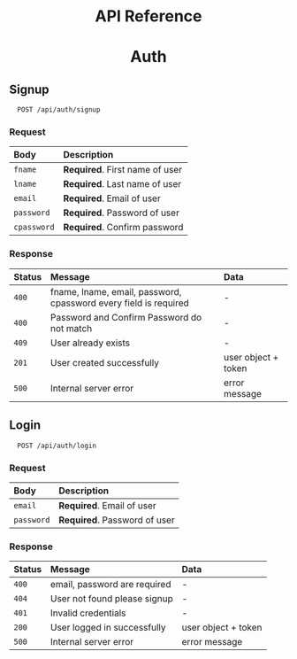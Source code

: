 <h1 align='center'>API Reference</h1>

<h1 align='center'>Auth</h1>

<h2>Signup</h2>

```http
  POST /api/auth/signup
```

<h3>Request</h3>

| Body        | Description                      |
| :---------- | :------------------------------- |
| `fname`     | **Required**. First name of user |
| `lname`     | **Required**. Last name of user  |
| `email`     | **Required**. Email of user      |
| `password`  | **Required**. Password of user   |
| `cpassword` | **Required**. Confirm password   |

<h3>Response</h3>

| Status | Message                                                          | Data                |
| :----- | :--------------------------------------------------------------- | :------------------ |
| `400`  | fname, lname, email, password, cpassword every field is required | -                   |
| `400`  | Password and Confirm Password do not match                       | -                   |
| `409`  | User already exists                                              | -                   |
| `201`  | User created successfully                                        | user object + token |
| `500`  | Internal server error                                            | error message       |

<h2>Login</h2>

```http
  POST /api/auth/login
```

<h3>Request</h3>

| Body       | Description                    |
| :--------- | :----------------------------- |
| `email`    | **Required**. Email of user    |
| `password` | **Required**. Password of user |

<h3>Response</h3>

| Status | Message                      | Data                |
| :----- | :--------------------------- | :------------------ |
| `400`  | email, password are required | -                   |
| `404`  | User not found please signup | -                   |
| `401`  | Invalid credentials          | -                   |
| `200`  | User logged in successfully  | user object + token |
| `500`  | Internal server error        | error message       |
